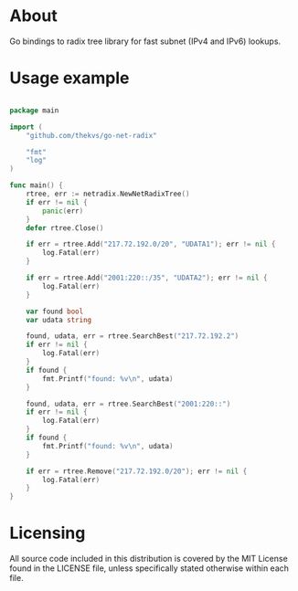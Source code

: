 About
=====

Go bindings to radix tree library for fast subnet (IPv4 and IPv6) lookups.

Usage example
=============
```go

package main

import (
    "github.com/thekvs/go-net-radix"

    "fmt"
    "log"
)

func main() {
    rtree, err := netradix.NewNetRadixTree()
    if err != nil {
        panic(err)
    }
    defer rtree.Close()

    if err = rtree.Add("217.72.192.0/20", "UDATA1"); err != nil {
        log.Fatal(err)
    }

    if err = rtree.Add("2001:220::/35", "UDATA2"); err != nil {
        log.Fatal(err)
    }

    var found bool
    var udata string

    found, udata, err = rtree.SearchBest("217.72.192.2")
    if err != nil {
        log.Fatal(err)
    }
    if found {
        fmt.Printf("found: %v\n", udata)
    }

    found, udata, err = rtree.SearchBest("2001:220::")
    if err != nil {
        log.Fatal(err)
    }
    if found {
        fmt.Printf("found: %v\n", udata)
    }

    if err = rtree.Remove("217.72.192.0/20"); err != nil {
        log.Fatal(err)
    }
}

```

Licensing
=========

All source code included in this distribution is covered by the MIT License found in the LICENSE file,
unless specifically stated otherwise within each file.
